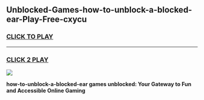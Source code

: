 
## Unblocked-Games-how-to-unblock-a-blocked-ear-Play-Free-cxycu
<h3>
<a href="https://premium76.site?title=how-to-unblock-a-blocked-ear&ref=18A1">CLICK TO PLAY</a></h3>
<hr>

<h3>
<a href="https://premium76.site?title=how-to-unblock-a-blocked-ear&ref=18A1">CLICK 2 PLAY</a>
  
</h3>

<a href="https://premium76.site?title=how-to-unblock-a-blocked-ear&ref=18A1"><img src="https://clearcache.store/games.png"></a>


**how-to-unblock-a-blocked-ear games unblocked: Your Gateway to Fun and Accessible Online Gaming**
